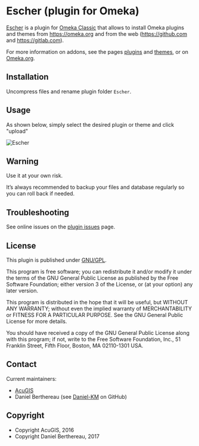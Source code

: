 Escher (plugin for Omeka)
=========================

[Escher] is a plugin for [Omeka Classic] that allows to install Omeka plugins
and themes from https://omeka.org and from the web (https://github.com and https://gitlab.com).

For more information on addons, see the pages [plugins] and [themes], or on [Omeka.org].


Installation
------------

Uncompress files and rename plugin folder `Escher`.


Usage
-----

As shown below, simply select the desired plugin or theme and click "upload"

![Escher](https://www.acugis.com/blogs/wp-content/uploads/2016/05/Escher.gif)


Warning
-------

Use it at your own risk.

It’s always recommended to backup your files and database regularly so you can
roll back if needed.


Troubleshooting
---------------

See online issues on the [plugin issues] page.


License
-------

This plugin is published under [GNU/GPL].

This program is free software; you can redistribute it and/or modify it under
the terms of the GNU General Public License as published by the Free Software
Foundation; either version 3 of the License, or (at your option) any later
version.

This program is distributed in the hope that it will be useful, but WITHOUT
ANY WARRANTY; without even the implied warranty of MERCHANTABILITY or FITNESS
FOR A PARTICULAR PURPOSE. See the GNU General Public License for more
details.

You should have received a copy of the GNU General Public License along with
this program; if not, write to the Free Software Foundation, Inc.,
51 Franklin Street, Fifth Floor, Boston, MA 02110-1301 USA.


Contact
-------

Current maintainers:

* [AcuGIS]
* Daniel Berthereau (see [Daniel-KM] on GitHub)


Copyright
---------

* Copyright AcuGIS, 2016
* Copyright Daniel Berthereau, 2017


[Escher]: https://github.com/AcuGIS/Escher
[Omeka]: https://www.omeka.org
[Omeka Classic]: https://omeka.org
[plugins]: https://daniel-km.github.io/UpgradeToOmekaS/omeka_plugins.html
[themes]: https://daniel-km.github.io/UpgradeToOmekaS/omeka_themes.html
[Omeka.org]: https://omeka.org/add-ons
[plugin issues]: https://forum.omeka.org
[GNU/GPL]: https://www.gnu.org/licenses/gpl-3.0.html
[AcuGIS]: https://www.acugis.com
[Daniel-KM]: https://github.com/Daniel-KM "Daniel Berthereau"
